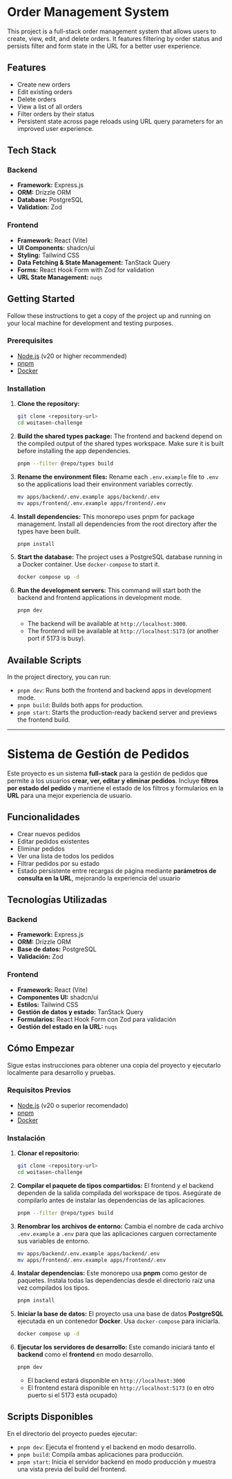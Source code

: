 # Order Management System

This project is a full-stack order management system that allows users to create, view, edit, and delete orders. It features filtering by order status and persists filter and form state in the URL for a better user experience.

## Features

*   Create new orders
*   Edit existing orders
*   Delete orders
*   View a list of all orders
*   Filter orders by their status
*   Persistent state across page reloads using URL query parameters for an improved user experience.

## Tech Stack

### Backend

*   **Framework:** Express.js
*   **ORM:** Drizzle ORM
*   **Database:** PostgreSQL
*   **Validation:** Zod

### Frontend

*   **Framework:** React (Vite)
*   **UI Components:** shadcn/ui
*   **Styling:** Tailwind CSS
*   **Data Fetching & State Management:** TanStack Query
*   **Forms:** React Hook Form with Zod for validation
*   **URL State Management:** `nuqs`

## Getting Started

Follow these instructions to get a copy of the project up and running on your local machine for development and testing purposes.

### Prerequisites

*   [Node.js](https://nodejs.org/) (v20 or higher recommended)
*   [pnpm](https://pnpm.io/installation)
*   [Docker](https://www.docker.com/get-started)

### Installation

1.  **Clone the repository:**
    ```sh
    git clone <repository-url>
    cd woitasen-challenge
    ```

2.  **Build the shared types package:**
    The frontend and backend depend on the compiled output of the shared types workspace. Make sure it is built before installing the app dependencies.
    ```sh
    pnpm --filter @repo/types build
    ```

3.  **Rename the environment files:**
    Rename each `.env.example` file to `.env` so the applications load their environment variables correctly.
    ```sh
    mv apps/backend/.env.example apps/backend/.env
    mv apps/frontend/.env.example apps/frontend/.env
    ```

4.  **Install dependencies:**
    This monorepo uses pnpm for package management. Install all dependencies from the root directory after the types have been built.
    ```sh
    pnpm install
    ```

5.  **Start the database:**
    The project uses a PostgreSQL database running in a Docker container. Use `docker-compose` to start it.
    ```sh
    docker compose up -d
    ```

6.  **Run the development servers:**
    This command will start both the backend and frontend applications in development mode.
    ```sh
    pnpm dev
    ```
    *   The backend will be available at `http://localhost:3000`.
    *   The frontend will be available at `http://localhost:5173` (or another port if 5173 is busy).

## Available Scripts

In the project directory, you can run:

*   `pnpm dev`: Runs both the frontend and backend apps in development mode.
*   `pnpm build`: Builds both apps for production.
*   `pnpm start`: Starts the production-ready backend server and previews the frontend build.

---

# Sistema de Gestión de Pedidos

Este proyecto es un sistema **full-stack** para la gestión de pedidos que permite a los usuarios **crear, ver, editar y eliminar pedidos**. Incluye **filtros por estado del pedido** y mantiene el estado de los filtros y formularios en la **URL** para una mejor experiencia de usuario.

## Funcionalidades

* Crear nuevos pedidos
* Editar pedidos existentes
* Eliminar pedidos
* Ver una lista de todos los pedidos
* Filtrar pedidos por su estado
* Estado persistente entre recargas de página mediante **parámetros de consulta en la URL**, mejorando la experiencia del usuario

## Tecnologías Utilizadas

### Backend

* **Framework:** Express.js
* **ORM:** Drizzle ORM
* **Base de datos:** PostgreSQL
* **Validación:** Zod

### Frontend

* **Framework:** React (Vite)
* **Componentes UI:** shadcn/ui
* **Estilos:** Tailwind CSS
* **Gestión de datos y estado:** TanStack Query
* **Formularios:** React Hook Form con Zod para validación
* **Gestión del estado en la URL:** `nuqs`

## Cómo Empezar

Sigue estas instrucciones para obtener una copia del proyecto y ejecutarlo localmente para desarrollo y pruebas.

### Requisitos Previos

* [Node.js](https://nodejs.org/) (v20 o superior recomendado)
* [pnpm](https://pnpm.io/installation)
* [Docker](https://www.docker.com/get-started)

### Instalación

1. **Clonar el repositorio:**

   ```sh
   git clone <repository-url>
   cd woitasen-challenge
   ```

2. **Compilar el paquete de tipos compartidos:**
   El frontend y el backend dependen de la salida compilada del workspace de tipos. Asegúrate de compilarlo antes de instalar las dependencias de las aplicaciones.

   ```sh
   pnpm --filter @repo/types build
   ```

3. **Renombrar los archivos de entorno:**
   Cambia el nombre de cada archivo `.env.example` a `.env` para que las aplicaciones carguen correctamente sus variables de entorno.

   ```sh
   mv apps/backend/.env.example apps/backend/.env
   mv apps/frontend/.env.example apps/frontend/.env
   ```

4. **Instalar dependencias:**
   Este monorepo usa **pnpm** como gestor de paquetes. Instala todas las dependencias desde el directorio raíz una vez compilados los tipos.

   ```sh
   pnpm install
   ```

5. **Iniciar la base de datos:**
   El proyecto usa una base de datos **PostgreSQL** ejecutada en un contenedor **Docker**. Usa `docker-compose` para iniciarla.

   ```sh
   docker compose up -d
   ```

6. **Ejecutar los servidores de desarrollo:**
   Este comando iniciará tanto el **backend** como el **frontend** en modo desarrollo.

   ```sh
   pnpm dev
   ```

   * El backend estará disponible en `http://localhost:3000`
   * El frontend estará disponible en `http://localhost:5173` (o en otro puerto si el 5173 está ocupado)

## Scripts Disponibles

En el directorio del proyecto puedes ejecutar:

* `pnpm dev`: Ejecuta el frontend y el backend en modo desarrollo.
* `pnpm build`: Compila ambas aplicaciones para producción.
* `pnpm start`: Inicia el servidor backend en modo producción y muestra una vista previa del build del frontend.
